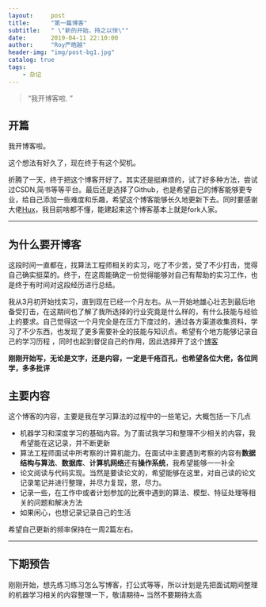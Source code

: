```yaml
---
layout:     post
title:      "第一篇博客"
subtitle:   " \"新的开始，持之以恒\""
date:       2019-04-11 22:10:00
author:     "Roy严皓越"
header-img: "img/post-bg1.jpg"
catalog: true
tags:
    - 杂记
---
```


> “我开博客啦. ”


## 开篇
我开博客啦。


这个想法有好久了，现在终于有这个契机。


折腾了一天，终于把这个博客开好了。其实还是挺麻烦的，试了好多种方法，尝试过CSDN,简书等等平台。最后还是选择了Github，也是希望自己的博客能够更专业，给自己添加一些难度和乐趣，希望这个博客能够长久地更新下去。同时要感谢大佬[Hux](https://github.com/Huxpro/huxpro.github.io)，我目前啥都不懂，能建起来这个博客基本上就是fork人家。

---

## 为什么要开博客

这段时间一直都在，找算法工程师相关的实习，吃了不少苦，受了不少打击，觉得自己确实挺菜的。终于，在这周能确定一份觉得能够对自己有帮助的实习工作，也是终于有时间对这段经历进行总结。  

我从3月初开始找实习，直到现在已经一个月左右。从一开始地雄心壮志到最后地备受打击，在这期间也了解了我所选择的行业究竟是什么样的，有什么技能与经验上的要求。自己觉得这一个月完全是在压力下度过的，通过各方渠道收集资料，学习了不少东西，也发现了更多需要补全的技能与知识点。希望有个地方能够记录自己的学习历程
，同时也起到督促自己的作用，因此选择开了这个[博客](https://roygyr.github.io/)

**刚刚开始写，无论是文字，还是内容，一定是千疮百孔，也希望各位大佬，各位同学，多多批评**


## 主要内容

这个博客的内容，主要是我在学习算法的过程中的一些笔记，大概包括一下几点

* 机器学习和深度学习的基础内容。为了面试我学习和整理不少相关的内容，我希望能在这记录，并不断更新
* 算法工程师面试中所考察的计算机能力。在面试中主要遇到考察的内容有**数据结构与算法**、**数据库**、**计算机网络**还有**操作系统**，我希望能够一一补全
* 论文阅读与代码实现。当然是要读论文的，希望能够在这里，对自己读的论文记录笔记并进行整理，并尽力复现，恩，尽力。
* 记录一些，在工作中或者计划参加的比赛中遇到的算法、模型、特征处理等相关的问题和解决方法
* 如果闲心，也想记录记录自己的生活

希望自己更新的频率保持在一周2篇左右。

---


## 下期预告

刚刚开始，想先练习练习怎么写博客，打公式等等，所以计划是先把面试期间整理的机器学习相关的内容整理一下，敬请期待~ 当然不要期待太高


